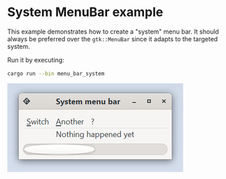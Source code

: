 # System MenuBar example

This example demonstrates how to create a "system" menu bar. It should always be preferred
over the `gtk::MenuBar` since it adapts to the targeted system.

Run it by executing:

```bash
cargo run --bin menu_bar_system
```


![screenshot](screenshot.png)